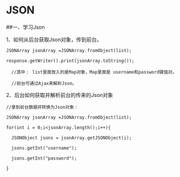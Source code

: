 # JSON
##一、学习Json  

1、如何从后台获取Json对象，传到前台。  

    JSONArray jsonArray =JSONArray.fromObject(list);  

    response.getWriter().print(jsonArray.toString());  

      //其中： list里面放入的是Map对象，Map里面是 username和password键值对。  

      //前台可通过Ajax来解析Json。  

2、后台如何获取并解析前台的传来的Json对象  

    //拿到前台数据并转换为Json对象：  

    JSONArray jsonArray =JSONArray.fromObject(list);  

    for(int i = 0;i<jsonArray.length();i++){  

      JSONObject jsons = jsonArray.getJSONObject(i);  

      jsons.getInt("username");  

      jsons.getInt("password");  

    }
